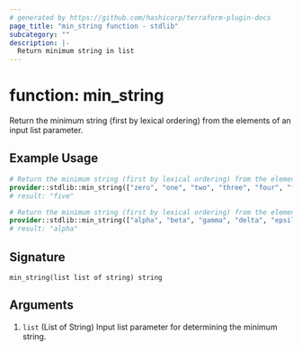 ```yaml
---
# generated by https://github.com/hashicorp/terraform-plugin-docs
page_title: "min_string function - stdlib"
subcategory: ""
description: |-
  Return minimum string in list
---
```


# function: min_string

Return the minimum string (first by lexical ordering) from the elements of an input list parameter.

## Example Usage

```terraform
# Return the minimum string (first by lexical ordering) from the element(s) of a list:
provider::stdlib::min_string(["zero", "one", "two", "three", "four", "five", "six", "seven"])
# result: "five"

# Return the minimum string (first by lexical ordering) from the element(s) of a list:
provider::stdlib::min_string(["alpha", "beta", "gamma", "delta", "epsilon"])
# result: "alpha"
```

## Signature

<!-- signature generated by tfplugindocs -->
```text
min_string(list list of string) string
```

## Arguments

<!-- arguments generated by tfplugindocs -->
1. `list` (List of String) Input list parameter for determining the minimum string.
